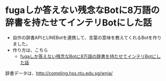 # fugaしか答えない残念なBotに8万語の辞書を持たせてインテリBotにした話

- 自作の辞書APIとLINEBotを連携して、言葉の意味を教えてくれるBotを作りました。
- 作り方は、こちら
  - [fugaしか答えない残念なBotに8万語の辞書を持たせてインテリBotにした話](https://qiita.com/zgw426/items/5e9d9ed7c40d976d3055)

辞書データは、http://compling.hss.ntu.edu.sg/wnja/
